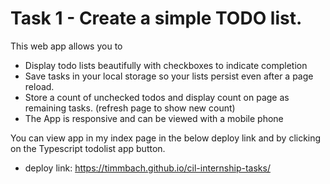 # Task 1 - Create a simple TODO list.

This web app allows you to

- Display todo lists beautifully with checkboxes to indicate completion
- Save tasks in your local storage so your lists persist even after a page reload.
- Store a count of unchecked todos and display count on page as remaining tasks. (refresh page to show new count)
- The App is responsive and can be viewed with a mobile phone

You can view app in my index page in the below deploy link and by clicking on the Typescript todolist app button.

- deploy link: https://timmbach.github.io/cil-internship-tasks/
